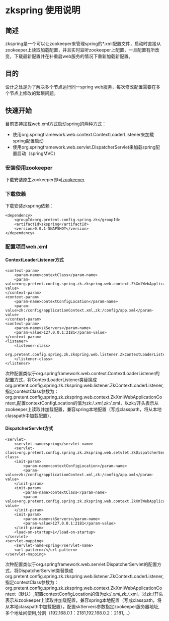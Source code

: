 # zkspring 使用说明

## 简述
zkspring是一个可以让zookeeper来管理spring的*.xml配置文件，启动时直接从zookeeper上读取加载配置，并且实时监听zookeeper上配置，一旦配置有所改变，下载最新配置并在补重启web服务的情况下重新加载新配置。

## 目的
设计之处是为了解决多个节点运行同一spring web服务，每次修改配置需要在多个节点上修改的繁琐问题。

## 快速开始
目前支持加载web.xml方式启动spring的两种方式：

* 使用org.springframework.web.context.ContextLoaderListener来加载spring配置启动
* 使用org.springframework.web.servlet.DispatcherServlet来加载spring配置启动（springMVC）

### 安装使用zookeeper

下载安装原生zookeeper即可[zookeeper](http://zookeeper.apache.org)

### 下载依赖

下载安装zkspring依赖：
```
<dependency>
	<groupId>org.pretent.config.spring.zk</groupId>
	<artifactId>zkspring</artifactId>
	<version>0.0.1-SNAPSHOT</version>
</dependency>
```

### 配置项目web.xml

#### ContextLoaderListener方式

```
<context-param>
    <param-name>contextClass</param-name>
    <param-value>org.pretent.config.spring.zk.zkspring.web.context.ZkXmlWebApplicationContext</param-value>
</context-param>
<context-param>
    <param-name>contextConfigLocation</param-name>
    <param-value>zk:/config/applicationContext.xml,zk:/config/app.xml</param-value>
</context-param>
<context-param>
    <param-name>skServers</param-name>
    <param-value>127.0.0.1:2181</param-value>
</context-param>
<listener>
    <listener-class>
        org.pretent.config.spring.zk.zkspring.web.listener.ZkContextLoaderListener
    </listener-class>
</listener>
```
次种配置类似于org.springframework.web.context.ContextLoaderListener的配置方式，将ContextLoaderListener类替换成org.pretent.config.spring.zk.zkspring.web.listener.ZkContextLoaderListener,指定contextClass参数为：org.pretent.config.spring.zk.zkspring.web.context.ZkXmlWebApplicationContext,配置contextConfigLocation的值为zk:/*.xml,zk:/*.xml，以zk:/开头表示从zookeeper上读取并加载配置，兼容spring本地配置（写成classpath，将从本地classpath中加载配置）、

#### DispatcherServlet方式

```
<servlet>
    <servlet-name>spring</servlet-name>
    <servlet-class>org.pretent.config.spring.zk.zkspring.web.setvlet.ZkDispatcherServlet</servlet-class>
    <init-param>
        <param-name>contextConfigLocation</param-name>
        <param-value>zk:/config/applicationContext.xml,zk:/config/app.xml</param-value>
    </init-param>
    <init-param>
        <param-name>contextClass</param-name>
        <param-value>org.pretent.config.spring.zk.zkspring.web.context.ZkXmlWebApplicationContext</param-value>
    </init-param>
	<init-param>
		<param-name>skServers</param-name>
		<param-value>127.0.0.1:2181</param-value>
	</init-param>
    <load-on-startup>1</load-on-startup>
</servlet>
<servlet-mapping>
    <servlet-name>spring</servlet-name>
    <url-pattern>/</url-pattern>
</servlet-mapping>
```

次种配置类似于org.springframework.web.servlet.DispatcherServlet的配置方式，将DispatcherServlet类替换成org.pretent.config.spring.zk.zkspring.web.listener.ZkContextLoaderListener,指定contextClass参数为：org.pretent.config.spring.zk.zkspring.web.context.ZkXmlWebApplicationContext（默认）,配置contextConfigLocation的值为zk:/*.xml,zk:/*.xml，以zk:/开头表示从zookeeper上读取并加载配置，兼容spring本地配置（写成classpath，将从本地classpath中加载配置），配置skServers参数指定zookeeper服务器地址,多个地址间使用,分割（192.168.0.1：2181,192.168.0.2：2181,...）






